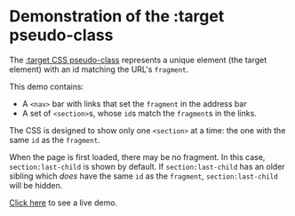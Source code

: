 # Demonstration of the :target pseudo-class #

The [:target CSS pseudo-class](https://developer.mozilla.org/en-US/docs/Web/CSS/:target) represents a unique element (the target element) with an id matching the URL's `fragment`.

This demo contains:
* A `<nav>` bar with links that set the `fragment` in the address bar
* A set of `<section>`s, whose `id`s match the `fragment`s in the links.

The CSS is designed to show only one `<section>` at a time: the one with the same `id` as the `fragment`.

When the page is first loaded, there may be no fragment. In this case, `section:last-child` is shown by default. If `section:last-child` has an older sibling which *does* have the same `id` as the `fragment`, `section:last-child` will be hidden.

[Click here](https://funforks.github.io/target-pseudoclass/) to see a live demo.